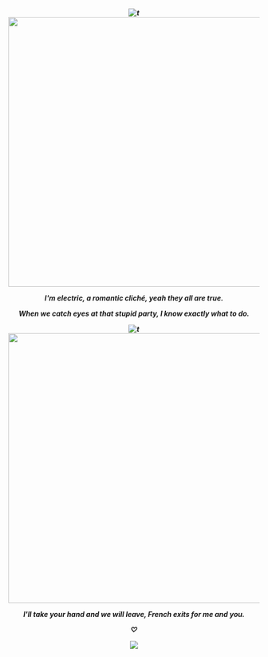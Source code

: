 
<h5 align="center">
  
  <br><br><br>
![t](https://file.garden/ZhsR7eku-2VN9ST7/timebombed.gif)
<img src="/Tumblr_l_897904815810441.gif?raw=true" width="540">

<p align="center"> I'm electric, a romantic cliché, yeah they all are true. 
<p align="center"> When we catch eyes at that stupid party, I know exactly what to do.

![t](https://file.garden/ZhsR7eku-2VN9ST7/timebombdance2.gif)
<img src="/tumblr_123.gif?raw=true" width="540">
<p align="center"> I'll take your hand and we will leave, French exits for me and you.

<p align="center"> ♡
<p align=center> <img src=https://komarev.com/ghpvc/?username=KOI-NO-YOKAN%color=brightgreen&style=for-the-badge)
